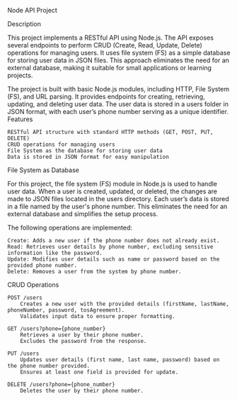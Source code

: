 Node API Project

Description

This project implements a RESTful API using Node.js. The API exposes several endpoints to perform CRUD (Create, Read, Update, Delete) operations for managing users. It uses file system (FS) as a simple database for storing user data in JSON files. This approach eliminates the need for an external database, making it suitable for small applications or learning projects.

The project is built with basic Node.js modules, including HTTP, File System (FS), and URL parsing. It provides endpoints for creating, retrieving, updating, and deleting user data. The user data is stored in a users folder in JSON format, with each user’s phone number serving as a unique identifier.
Features

    RESTful API structure with standard HTTP methods (GET, POST, PUT, DELETE)
    CRUD operations for managing users
    File System as the database for storing user data
    Data is stored in JSON format for easy manipulation

File System as Database

For this project, the file system (FS) module in Node.js is used to handle user data. When a user is created, updated, or deleted, the changes are made to JSON files located in the users directory. Each user’s data is stored in a file named by the user's phone number. This eliminates the need for an external database and simplifies the setup process.

The following operations are implemented:

    Create: Adds a new user if the phone number does not already exist.
    Read: Retrieves user details by phone number, excluding sensitive information like the password.
    Update: Modifies user details such as name or password based on the provided phone number.
    Delete: Removes a user from the system by phone number.

CRUD Operations

    POST /users
        Creates a new user with the provided details (firstName, lastName, phoneNumber, password, tosAgreement).
        Validates input data to ensure proper formatting.

    GET /users?phone={phone_number}
        Retrieves a user by their phone number.
        Excludes the password from the response.

    PUT /users
        Updates user details (first name, last name, password) based on the phone number provided.
        Ensures at least one field is provided for update.

    DELETE /users?phone={phone_number}
        Deletes the user by their phone number.
